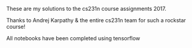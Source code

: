 These are my solutions to the cs231n course assignments 2017.

Thanks to Andrej Karpathy & the entire cs231n team for such a rockstar course!

All notebooks have been completed using tensorflow
